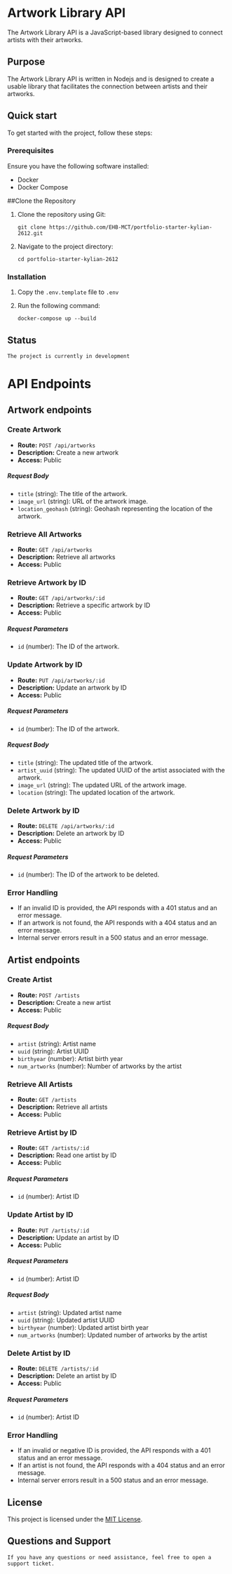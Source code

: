 # Artwork Library API

The Artwork Library API is a JavaScript-based library designed to connect artists with their artworks.

## Purpose

The Artwork Library API is written in Nodejs and is designed to create a usable library that facilitates the connection between artists and their artworks.

## Quick start

To get started with the project, follow these steps:

### Prerequisites

Ensure you have the following software installed:

- Docker
- Docker Compose

##Clone the Repository
1. Clone the repository using Git: 
   ```
   git clone https://github.com/EHB-MCT/portfolio-starter-kylian-2612.git
   ```
2. Navigate to the project directory:
   ```
   cd portfolio-starter-kylian-2612
   ```

### Installation

1. Copy the `.env.template` file to `.env`
2. Run the following command:

   ```
   docker-compose up --build
   ```
## Status 
    
    The project is currently in development

# API Endpoints
## Artwork endpoints
### Create Artwork

- **Route:** `POST /api/artworks`
- **Description:** Create a new artwork
- **Access:** Public

##### Request Body

- `title` (string): The title of the artwork.
- `image_url` (string): URL of the artwork image.
- `location_geohash` (string): Geohash representing the location of the artwork.

### Retrieve All Artworks

- **Route:** `GET /api/artworks`
- **Description:** Retrieve all artworks
- **Access:** Public

### Retrieve Artwork by ID

- **Route:** `GET /api/artworks/:id`
- **Description:** Retrieve a specific artwork by ID
- **Access:** Public

##### Request Parameters

- `id` (number): The ID of the artwork.

### Update Artwork by ID

- **Route:** `PUT /api/artworks/:id`
- **Description:** Update an artwork by ID
- **Access:** Public

##### Request Parameters

- `id` (number): The ID of the artwork.

##### Request Body

- `title` (string): The updated title of the artwork.
- `artist_uuid` (string): The updated UUID of the artist associated with the artwork.
- `image_url` (string): The updated URL of the artwork image.
- `location` (string): The updated location of the artwork.

### Delete Artwork by ID

- **Route:** `DELETE /api/artworks/:id`
- **Description:** Delete an artwork by ID
- **Access:** Public

##### Request Parameters

- `id` (number): The ID of the artwork to be deleted.

### Error Handling

- If an invalid ID is provided, the API responds with a 401 status and an error message.
- If an artwork is not found, the API responds with a 404 status and an error message.
- Internal server errors result in a 500 status and an error message.


## Artist endpoints

### Create Artist

- **Route:** `POST /artists`
- **Description:** Create a new artist
- **Access:** Public

##### Request Body

- `artist` (string): Artist name
- `uuid` (string): Artist UUID
- `birthyear` (number): Artist birth year
- `num_artworks` (number): Number of artworks by the artist

### Retrieve All Artists

- **Route:** `GET /artists`
- **Description:** Retrieve all artists
- **Access:** Public

### Retrieve Artist by ID

- **Route:** `GET /artists/:id`
- **Description:** Read one artist by ID
- **Access:** Public

##### Request Parameters

- `id` (number): Artist ID

### Update Artist by ID

- **Route:** `PUT /artists/:id`
- **Description:** Update an artist by ID
- **Access:** Public

##### Request Parameters

- `id` (number): Artist ID

##### Request Body

- `artist` (string): Updated artist name
- `uuid` (string): Updated artist UUID
- `birthyear` (number): Updated artist birth year
- `num_artworks` (number): Updated number of artworks by the artist

### Delete Artist by ID

- **Route:** `DELETE /artists/:id`
- **Description:** Delete an artist by ID
- **Access:** Public

##### Request Parameters

- `id` (number): Artist ID

### Error Handling

- If an invalid or negative ID is provided, the API responds with a 401 status and an error message.
- If an artist is not found, the API responds with a 404 status and an error message.
- Internal server errors result in a 500 status and an error message.


## License

This project is licensed under the [MIT License](LICENSE).

## Questions and Support

    If you have any questions or need assistance, feel free to open a support ticket.



